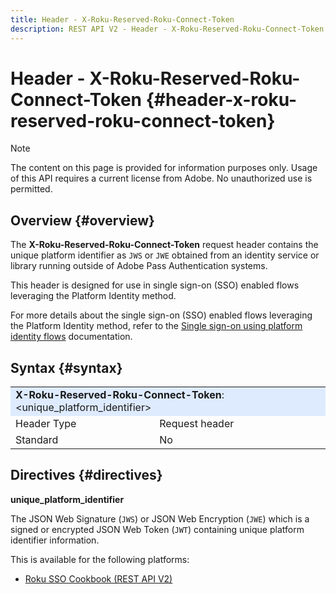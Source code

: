 ```yaml
---
title: Header - X-Roku-Reserved-Roku-Connect-Token
description: REST API V2 - Header - X-Roku-Reserved-Roku-Connect-Token
---
```

# Header - X-Roku-Reserved-Roku-Connect-Token {#header-x-roku-reserved-roku-connect-token}

>[!NOTE]
>
> The content on this page is provided for information purposes only. Usage of this API requires a current license from Adobe. No unauthorized use is permitted.

## Overview {#overview}

The <b>X-Roku-Reserved-Roku-Connect-Token</b> request header contains the unique platform identifier as `JWS` or `JWE` obtained from an identity service or library running outside of Adobe Pass Authentication systems.

This header is designed for use in single sign-on (SSO) enabled flows leveraging the Platform Identity method.

For more details about the single sign-on (SSO) enabled flows leveraging the Platform Identity method, refer to the [Single sign-on using platform identity flows](../../flows/single-sign-on-access-flows/rest-api-v2-single-sign-on-platform-identity-flows.md) documentation.

## Syntax {#syntax}

<table style="table-layout:auto">
   <tr>
      <td style="background-color: #DEEBFF;" colspan="2"><b>X-Roku-Reserved-Roku-Connect-Token</b>: &lt;unique_platform_identifier&gt;</td>
   </tr>
   <tr>
      <td>Header Type</td>
      <td>Request header</td>
   </tr>
   <tr>
      <td>Standard</td>
      <td>No</td>
   </tr>
</table>

## Directives {#directives}

<b>unique_platform_identifier</b>

The JSON Web Signature (`JWS`) or JSON Web Encryption (`JWE`) which is a signed or encrypted JSON Web Token (`JWT`) containing unique platform identifier information.

This is available for the following platforms:

* [Roku SSO Cookbook (REST API V2)](../../../../features-standard/sso-access/platform-sso/roku-single-sign-on/roku-sso-cookbook-rest-api-v2.md)

